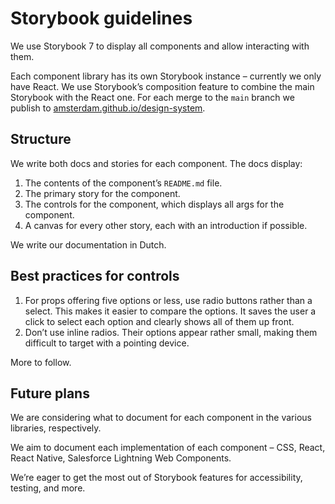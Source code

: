 <!-- @license CC0-1.0 -->

# Storybook guidelines

We use Storybook 7 to display all components and allow interacting with them.

Each component library has its own Storybook instance – currently we only have React. We use Storybook’s composition feature to combine the main Storybook with the React one. For each merge to the `main` branch we publish to [amsterdam.github.io/design-system](https://amsterdam.github.io/design-system/).

## Structure

We write both docs and stories for each component. The docs display:

1. The contents of the component’s `README.md` file.
2. The primary story for the component.
3. The controls for the component, which displays all args for the component.
4. A canvas for every other story, each with an introduction if possible.

We write our documentation in Dutch.

## Best practices for controls

1. For props offering five options or less, use radio buttons rather than a select. This makes it easier to compare the options. It saves the user a click to select each option and clearly shows all of them up front.
2. Don’t use inline radios. Their options appear rather small, making them difficult to target with a pointing device.

More to follow.

## Future plans

We are considering what to document for each component in the various libraries, respectively.

We aim to document each implementation of each component – CSS, React, React Native, Salesforce Lightning Web Components.

We’re eager to get the most out of Storybook features for accessibility, testing, and more.
